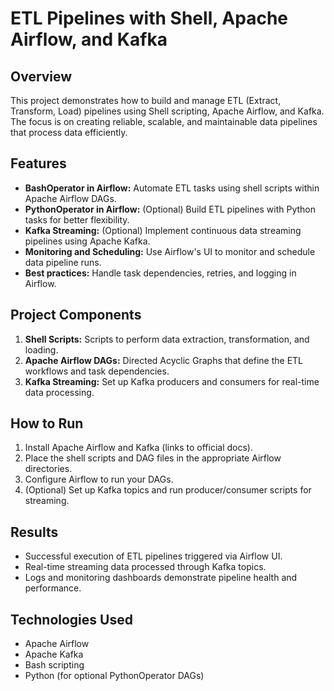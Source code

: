 # ETL Pipelines with Shell, Apache Airflow, and Kafka

## Overview

This project demonstrates how to build and manage ETL (Extract, Transform, Load) pipelines using Shell scripting, Apache Airflow, and Kafka. The focus is on creating reliable, scalable, and maintainable data pipelines that process data efficiently.

## Features

* **BashOperator in Airflow:** Automate ETL tasks using shell scripts within Apache Airflow DAGs.
* **PythonOperator in Airflow:** (Optional) Build ETL pipelines with Python tasks for better flexibility.
* **Kafka Streaming:** (Optional) Implement continuous data streaming pipelines using Apache Kafka.
* **Monitoring and Scheduling:** Use Airflow's UI to monitor and schedule data pipeline runs.
* **Best practices:** Handle task dependencies, retries, and logging in Airflow.

## Project Components

1. **Shell Scripts:** Scripts to perform data extraction, transformation, and loading.
2. **Apache Airflow DAGs:** Directed Acyclic Graphs that define the ETL workflows and task dependencies.
3. **Kafka Streaming:** Set up Kafka producers and consumers for real-time data processing.

## How to Run

1. Install Apache Airflow and Kafka (links to official docs).
2. Place the shell scripts and DAG files in the appropriate Airflow directories.
3. Configure Airflow to run your DAGs.
4. (Optional) Set up Kafka topics and run producer/consumer scripts for streaming.

## Results

* Successful execution of ETL pipelines triggered via Airflow UI.
* Real-time streaming data processed through Kafka topics.
* Logs and monitoring dashboards demonstrate pipeline health and performance.

## Technologies Used

* Apache Airflow
* Apache Kafka
* Bash scripting
* Python (for optional PythonOperator DAGs)
